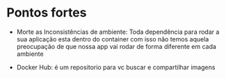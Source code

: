 # Pontos fortes

- Morte as Inconsistências de ambiente:
   Toda dependência para rodar a sua aplicação esta dentro do container com isso não temos aquela preocupação de que nossa app vai rodar de forma diferente em cada ambiente

- Docker Hub:
   é um repositorio para vc buscar e compartilhar imagens
